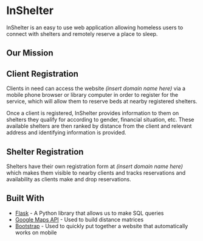 # InShelter

InShelter is an easy to use web application allowing homeless users to connect with shelters and remotely reserve a place to sleep.

## Our Mission



## Client Registration

Clients in need can access the website *(insert domain name here)* via a mobile phone browser or library computer in order to register for the service, which will allow them to reserve beds at nearby registered shelters.

Once a client is registered, InShelter provides information to them on shelters they qualify for according to gender, financial situation, etc. These available shelters are then ranked by distance from the client and relevant address and identifying information is provided.

## Shelter Registration

Shelters have their own registration form at *(insert domain name here)* which makes them visible to nearby clients and tracks reservations and availability as clients make and drop reservations.

## Built With

* [Flask](http://flask.pocoo.org/) - A Python library that allows us to make SQL queries
* [Google Maps API](https://developers.google.com/maps/) - Used to build distance matrices
* [Bootstrap](http://getbootstrap.com/) - Used to quickly put together a website that automatically works on mobile

